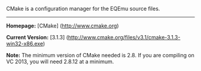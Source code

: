 CMake is a configuration manager for the EQEmu source files.

***

**Homepage:** [CMake] (http://www.cmake.org)

**Current Version:** [3.1.3] (http://www.cmake.org/files/v3.1/cmake-3.1.3-win32-x86.exe)

**Note:** The minimum version of CMake needed is 2.8. If you are compiling on VC 2013, you will need 2.8.12 at a minimum.